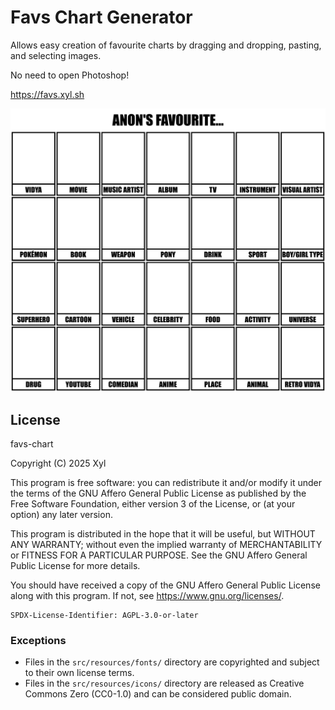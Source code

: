 # Favs Chart Generator

Allows easy creation of favourite charts by dragging and dropping, pasting, and selecting images.

No need to open Photoshop!

<https://favs.xyl.sh>

![Blank template](./src/resources/meta/example.png)

## License

favs-chart

Copyright (C) 2025 Xyl

This program is free software: you can redistribute it and/or modify it under the terms of the GNU Affero General Public License as published by the Free Software Foundation, either version 3 of the License, or (at your option) any later version.

This program is distributed in the hope that it will be useful, but WITHOUT ANY WARRANTY; without even the implied warranty of MERCHANTABILITY or FITNESS FOR A PARTICULAR PURPOSE. See the GNU Affero General Public License for more details.

You should have received a copy of the GNU Affero General Public License along with this program. If not, see <https://www.gnu.org/licenses/>.

```
SPDX-License-Identifier: AGPL-3.0-or-later
```

### Exceptions

- Files in the `src/resources/fonts/` directory are copyrighted and subject to their own license terms.
- Files in the `src/resources/icons/` directory are released as Creative Commons Zero (CC0-1.0) and can be considered public domain.
